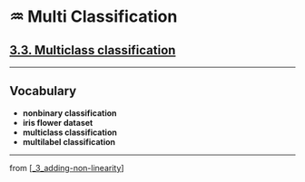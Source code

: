 # ♒️ Multi Classification

## [**3.3.** Multiclass classification](https://livebook.manning.com/book/deep-learning-with-javascript/chapter-3/192)

---

## **Vocabulary**

- **nonbinary classification**
- **iris flower dataset**
- **multiclass classification**
- **multilabel classification**

---
from [[_3_adding-non-linearity]]

[//begin]: # "Autogenerated link references for markdown compatibility"
[_3_adding-non-linearity]: ../_3_adding-non-linearity.md "♒️ NON-LINEARITY"
[//end]: # "Autogenerated link references"